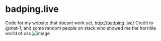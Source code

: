 # badping.live
Code for my website that doesnt work yet, http://badping.live/
Credit to @mat-1, and some random people on stack who showed me the horrible world of css
![image](https://user-images.githubusercontent.com/62813557/187051568-e8c6e348-cda8-43b3-9dec-8eefe0eaa893.png)
